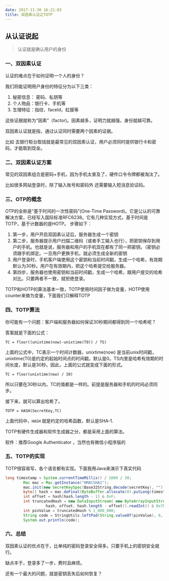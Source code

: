 ```yaml
---
date: 2017-11-30 16:21:03
title: 双因素认证之TOTP
---
```


## 从认证说起

> 认证就是确认用户的身份

### 一、双因素认证

认证的难点在于如何证明一个人的身份？

我们将能证明用户身份的特征分为以下三类：

1. 秘密信息： 密码、私钥等
2. 个人物品：银行卡、手机等
3. 生理特征：指纹、faceId，虹膜等

这些证据就称为“因素”（factor)。因素越多，证明力就越强，身份就越可靠。

双因素认证就是指，通过认证同时需要两个因素的证据。

比如 去银行柜台取钱就是最常见的双因素认证，用户必须同时提供银行卡和密码，才能取到现金。

### 二、双因素认证方案

常见的双因素组合是密码+手机，因为手机太普及了，硬件口令令牌都被淘汰了。

比如很多网站登录时，除了输入账号和密码外 还需要输入短消息验证码。

### 三、OTP的概念

OTP的全称是“基于时间的一次性密码”(One-Time Password)。它是公认的可靠解决方案，已经写入国际标准RFC6238。它有几种实现方式，基于时间是TOTP，基于计数器的是HOTP。 步骤如下：

1. 第一步，用户开启双因素认证后，服务器生成一个密钥
2. 第二步，服务器提示用户扫描二维码（或者手工输入也行），把密钥保存到用户的手机。也就是说，服务器和用户的手机现在都有了同一把密钥。（密钥必须跟手机绑定。一旦用户更换手机，就必须生成全新的密钥
3. 用户登录时，手机客户端使用这个密钥和当前时间戳，生成一个哈希，有效期默认为30秒。用户在有效期内，把这个哈希提交给服务器。
4. 第四步，服务器也使用密钥和当前时间戳，生成一个哈希，跟用户提交的哈希对比。只要两者不一致，就拒绝登录。

TOTP和HOTP的算法基本一致，TOTP使用时间因子做为变量，HOTP使用counter来做为变量，下面我们只解释TOTP

### 四、TOTP算法

你可能有一个问题：客户端和服务器如何保证30秒期间都得到同一个哈希呢？

答案就是下面的公式：

```
TC = floor((unixtime(now)-unixtime(T0)) / TS)
```

上面的公式中，TC表示一个时间计数器，unixtime(now) 是当前unix时间戳，unixtime(T0)是约定的起始时间点的时间戳，默认是0。TS内里是哈希有效期的时间长度，默认是30秒。因此，上面的公式就变成下面的形式。

```
TC = floor(unixtime(now) / 30)
```

所以只要在30秒以内，TC的值都是一样的。前提是服务器和手机的时间必须同步。

接下来，就可以算出哈希了。

```
TOTP = HASH(SecretKey,TC)
```

上面代码中，`HASH` 就是约定的哈希函数，默认是SHA-1.

TOTP有硬件生成器和软件生成器之分，都是采用上面的算法。

软件：推荐Google Authenticator ，当然也有微信小程序版的

### 五、TOTP的实现

TOTP很容易写，各个语言都有实现。下面我用Java来演示下真实代码

```java
long timestamp = System.currentTimeMillis() / 1000 / 30;
        Mac mac = Mac.getInstance("HMACSHA1");
        mac.init(new SecretKeySpec(Base32String.decode(secretKey), ""));
        byte[] hash = mac.doFinal(ByteBuffer.allocate(8).putLong(timestamp).array());
        int offset = hash[hash.length - 1] & 0xF;
        int truncatedHash = new DataInputStream( new ByteArrayInputStream(
                  hash, offset, hash.length - offset)).readInt() & 0x7FFFFFFF;
        int pinValue = truncatedHash % 1_000_000;
        String code = StringUtils.leftPad(String.valueOf(pinValue), 6, '0');
        System.out.println(code);
```

### 六、总结

双因素认证的优点在于，比单纯的密码登录安全得多。只要手机上的密钥安全就行。

缺点丰于，登录多了一步，费时且麻烦。

还有一个最大的问题，就是密钥丢失后如何恢复？

